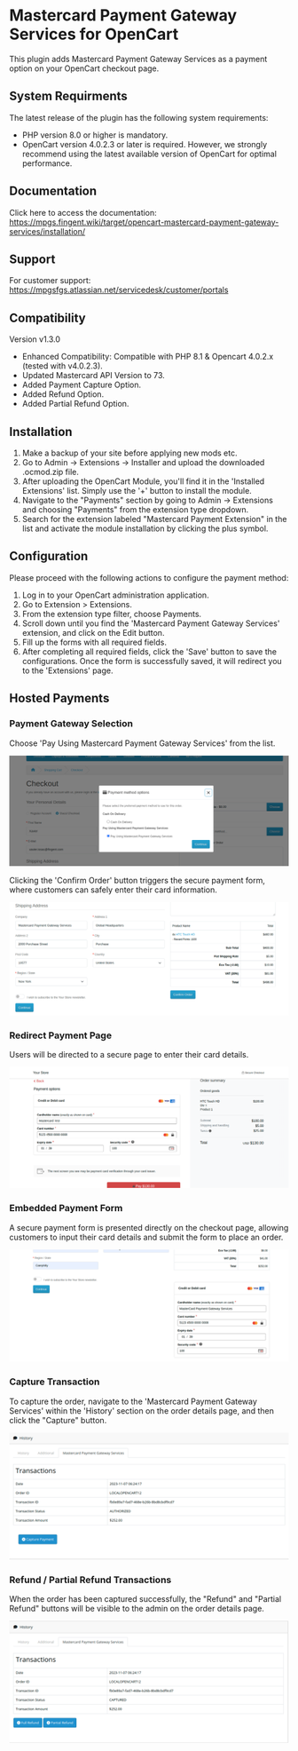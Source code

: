 # Mastercard Payment Gateway Services  for OpenCart

This plugin adds Mastercard Payment Gateway Services as a payment option on your OpenCart checkout page.

## System Requirments

The latest release of the plugin has the following system requirements:

- PHP version 8.0 or higher is mandatory.
- OpenCart version 4.0.2.3 or later is required. However, we strongly recommend using the latest available version of OpenCart for optimal performance.

## Documentation

Click here to access the documentation: https://mpgs.fingent.wiki/target/opencart-mastercard-payment-gateway-services/installation/

## Support

For customer support: https://mpgsfgs.atlassian.net/servicedesk/customer/portals

## Compatibility

Version v1.3.0
- Enhanced Compatibility: Compatible with PHP 8.1 & Opencart 4.0.2.x (tested with v4.0.2.3).
- Updated Mastercard API Version to 73.
- Added Payment Capture Option.
- Added Refund Option.
- Added Partial Refund Option.

## Installation
1. Make a backup of your site before applying new mods etc.
2. Go to Admin → Extensions → Installer and upload the downloaded .ocmod.zip file.
3. After uploading the OpenCart Module, you'll find it in the 'Installed Extensions' list. Simply use the '+' button to install the module.
4. Navigate to the "Payments" section by going to Admin → Extensions and choosing "Payments" from the extension type dropdown.
5. Search for the extension labeled "Mastercard Payment Extension" in the list and activate the module installation by clicking the plus symbol.

## Configuration
Please proceed with the following actions to configure the payment method:

1. Log in to your OpenCart administration application.
2. Go to Extension > Extensions.
3. From the extension type filter, choose Payments.
4. Scroll down until you find the 'Mastercard Payment Gateway Services' extension, and click on the Edit button.
5. Fill up the forms with all required fields.
6. After completing all required fields, click the 'Save' button to save the configurations. Once the form is successfully saved, it will redirect you to the 'Extensions' page.


## Hosted Payments

### Payment Gateway Selection

Choose 'Pay Using Mastercard Payment Gateway Services' from the list.

![Hosted Payments Button](docs/gateway_selection.png "Payment Gateway Selection")

Clicking the 'Confirm Order' button triggers the secure payment form, where customers can safely enter their card information.

![Hosted Payments Button](docs/confirm.png "Confirm Order")


### Redirect Payment Page

Users will be directed to a secure page to enter their card details.

![Hosted Payments Checkout View](docs/redirect_page.png "Redirect Page View")


### Embedded Payment Form

A secure payment form is presented directly on the checkout page, allowing customers to input their card details and submit the form to place an order.

![Embedded Payments Checkout View](docs/embeded_page.png "Embedded Payments Checkout View")

### Capture Transaction

To capture the order, navigate to the 'Mastercard Payment Gateway Services' within the 'History' section on the order details page, and then click the "Capture" button.

![Embedded Payments Checkout View](docs/capture.png "Mastercard Capture Order")

### Refund / Partial Refund Transactions

When the order has been captured successfully, the "Refund" and "Partial Refund" buttons will be visible to the admin on the order details page.

![Embedded Payments Checkout View](docs/refunds.png "Embedded Payments Checkout View")